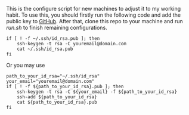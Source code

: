 This is the configure script for new machines to adjust it to my working habit.
To use this, you should firstly run the following code and add the public key to [GitHub](https://github.com/settings/ssh/new). After that, clone this repo to your machine and run *run.sh* to finish remaining configurations.

```
if [ ! -f ~/.ssh/id_rsa.pub ]; then
    ssh-keygen -t rsa -C youremail@domain.com
    cat ~/.ssh/id_rsa.pub
fi
```
Or you may use 
```
path_to_your_id_rsa="~/.ssh/id_rsa"
your_email="youremail@domain.com"
if [ ! -f ${path_to_your_id_rsa}.pub ]; then
    ssh-keygen -t rsa -C ${your_email} -f ${path_to_your_id_rsa}
    ssh-add ${path_to_your_id_rsa}
    cat ${path_to_your_id_rsa}.pub
fi
```
